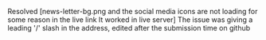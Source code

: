 Resolved [news-letter-bg.png and the social media icons are not loading for some reason in the live link 
It worked in live server]
The issue was giving a leading '/' slash in the address, edited after the submission time on github
